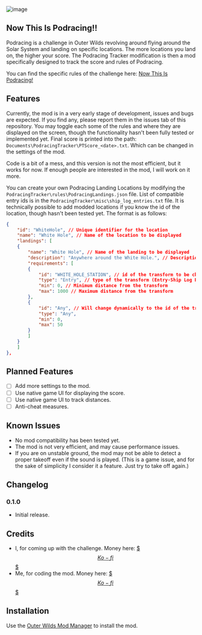 ![image](https://github.com/user-attachments/assets/f53e603d-9515-40d9-ad89-600bb25abca0)

## Now This Is Podracing!!
Podracing is a challenge in Outer Wilds revolving around flying around the Solar System and landing on specific locations. The more locations you land on, the higher your score.
The Podracing Tracker modification is then a mod specifically designed to track the score and rules of Podracing.

You can find the specific rules of the challenge here: [Now This Is Podracing!](https://docs.google.com/spreadsheets/d/1Bg4JSZbgrWFhUh_O9f2fur0on2GWKHVNhJipSkRYD-I/edit?gid=0#gid=0)

## Features
Currently, the mod is in a very early stage of development, issues and bugs are expected. If you find any, please report them in the issues tab of this repository.
You may toggle each some of the rules and where they are displayed on the screen, though the functionality hasn't been fully tested or implemented yet.
Final score is printed into the path: `Documents\PodracingTracker\PTScore_<date>.txt`. Which can be changed in the settings of the mod.

Code is a bit of a mess, and this version is not the most efficient, but it works for now. If enough people are interested in the mod, I will work on it more.

You can create your own Podracing Landing Locations by modifying the `PodracingTracker\rules\PodracingLandings.json` file. List of compatible entry ids is in the `PodracingTracker\misc\ship_log_entries.txt` file. It is technically possible to add modded locations if you know the id of the location, though hasn't been tested yet.
The format is as follows:
```json
{
    "id": "WhiteHole", // Unique identifier for the location
    "name": "White Hole", // Name of the location to be displayed
    "landings": [
    {
        "name": "White Hole", // Name of the landing to be displayed
        "description": "Anywhere around the White Hole.", // Description of the landing to be displayed
        "requirements": [
        {
            "id": "WHITE_HOLE_STATION", // id of the transform to be checked
            "type": "Entry", // type of the transform (Entry-Ship Log Entry, Body-Planet/Moon, Any-All entries will be checked)
            "min": 0, // Minimum distance from the transform
            "max": 1000 // Maximum distance from the transform
        },
        {
            "id": "Any", // Will change dynamically to the id of the transform that the player is closest to
            "type": "Any",
            "min": 0,
            "max": 50
        }
        ]
    }
    ]
},
```

## Planned Features
- [ ] Add more settings to the mod.
- [ ] Use native game UI for displaying the score.
- [ ] Use native game UI to track distances.
- [ ] Anti-cheat measures.

## Known Issues
- No mod compatibility has been tested yet.
- The mod is not very efficient, and may cause performance issues.
- If you are on unstable ground, the mod may not be able to detect a proper takeoff even if the sound is played. (This is a game issue, and for the sake of simplicity I consider it a feature. Just try to take off again.)

## Changelog
### 0.1.0
- Initial release.

## Credits
- I, for coming up with the challenge. Money here: [$$$Ko-fi$$$](https://ko-fi.com/theiterator)
- Me, for coding the mod. Money here: [$$$Ko-fi$$$](https://ko-fi.com/theiterator)

## Installation
Use the [Outer Wilds Mod Manager](https://outerwildsmods.com/mod-manager) to install the mod.
